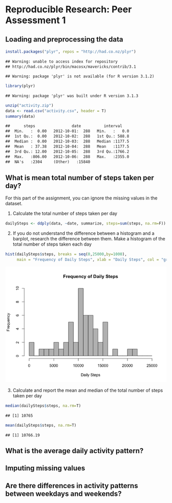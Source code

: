 # Reproducible Research: Peer Assessment 1


## Loading and preprocessing the data

```r
install.packages("plyr", repos = "http://had.co.nz/plyr")
```

```
## Warning: unable to access index for repository
## http://had.co.nz/plyr/bin/macosx/mavericks/contrib/3.1
```

```
## Warning: package 'plyr' is not available (for R version 3.1.2)
```

```r
library(plyr)
```

```
## Warning: package 'plyr' was built under R version 3.1.3
```

```r
unzip("activity.zip")
data <- read.csv("activity.csv", header = T)
summary(data)
```

```
##      steps                date          interval     
##  Min.   :  0.00   2012-10-01:  288   Min.   :   0.0  
##  1st Qu.:  0.00   2012-10-02:  288   1st Qu.: 588.8  
##  Median :  0.00   2012-10-03:  288   Median :1177.5  
##  Mean   : 37.38   2012-10-04:  288   Mean   :1177.5  
##  3rd Qu.: 12.00   2012-10-05:  288   3rd Qu.:1766.2  
##  Max.   :806.00   2012-10-06:  288   Max.   :2355.0  
##  NA's   :2304     (Other)   :15840
```


## What is mean total number of steps taken per day?
For this part of the assignment, you can ignore the missing values in the dataset.

1. Calculate the total number of steps taken per day

```r
dailySteps <- ddply(data, ~date, summarize, steps=sum(steps, na.rm=F))
```

2. If you do not understand the difference between a histogram and a barplot, research the difference between them. Make a histogram of the total number of steps taken each day

```r
hist(dailySteps$steps, breaks = seq(0,25000,by=1000), 
     main = "Frequency of Daily Steps", xlab = "Daily Steps", col = "grey")
```

![](PA1_template_files/figure-html/unnamed-chunk-3-1.png) 

3. Calculate and report the mean and median of the total number of steps taken per day

```r
median(dailySteps$steps, na.rm=T)
```

```
## [1] 10765
```

```r
mean(dailySteps$steps, na.rm=T)
```

```
## [1] 10766.19
```

## What is the average daily activity pattern?



## Imputing missing values



## Are there differences in activity patterns between weekdays and weekends?
